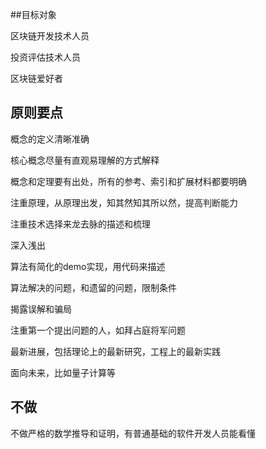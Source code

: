 
##目标对象

区块链开发技术人员

投资评估技术人员

区块链爱好者


## 原则要点

概念的定义清晰准确

核心概念尽量有直观易理解的方式解释

概念和定理要有出处，所有的参考、索引和扩展材料都要明确

注重原理，从原理出发，知其然知其所以然，提高判断能力

注重技术选择来龙去脉的描述和梳理

深入浅出

算法有简化的demo实现，用代码来描述

算法解决的问题，和遗留的问题，限制条件

揭露误解和骗局

注重第一个提出问题的人，如拜占庭将军问题

最新进展，包括理论上的最新研究，工程上的最新实践

面向未来，比如量子计算等

## 不做

不做严格的数学推导和证明，有普通基础的软件开发人员能看懂

